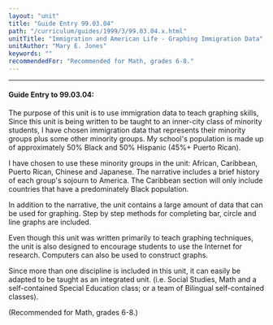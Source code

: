 ```yaml
---
layout: "unit"
title: "Guide Entry 99.03.04"
path: "/curriculum/guides/1999/3/99.03.04.x.html"
unitTitle: "Immigration and American Life - Graphing Immigration Data"
unitAuthor: "Mary E. Jones"
keywords: ""
recommendedFor: "Recommended for Math, grades 6-8."
---
```

<body>
<hr/>
 <h4>
  Guide Entry to 99.03.04:
 </h4>
 The purpose of this unit is to use immigration data to teach graphing skills, Since this unit is being written to be taught to an inner-city class of minority students, I have chosen immigration data that represents their minority groups plus some other minority groups.  My school's population is made up of approximately 50% Black and 50% Hispanic (45%+ Puerto Rican).
 <p>
  I have chosen to use these minority groups in the unit: African, Caribbean, Puerto Rican, Chinese and Japanese.  The narrative includes a brief history of each group's sojourn to America.  The Caribbean section will only include countries that have a predominately Black population.
 </p>
 <p>
  In addition to the narrative, the unit contains a large amount of data that can be used for graphing.  Step by step methods for completing bar, circle and line graphs are included.
 </p>
 <p>
  Even though this unit was written primarily to teach graphing techniques, the unit is also designed to encourage students to use the Internet for research.  Computers can also be used to construct graphs.
 </p>
 <p>
  Since more than one discipline is included in this unit, it can easily be adapted to be taught as an integrated unit.  (i.e. Social Studies, Math and a self-contained Special Education class; or a team of Bilingual self-contained classes).
 </p>
 <p>
  (Recommended for Math, grades 6-8.)
 </p>

</body>
